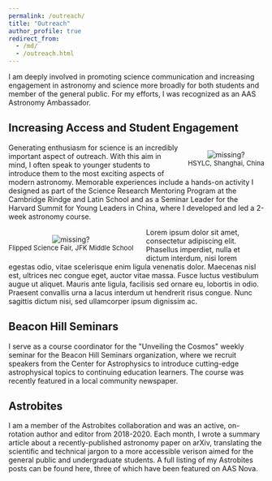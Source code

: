 ```yaml
---
permalink: /outreach/
title: "Outreach"
author_profile: true
redirect_from: 
  - /md/
  - /outreach.html
---
```


I am deeply involved in promoting science communication and increasing engagement in astronomy and science more broadly for both students and member of the general public. For my efforts, I was recognized as an <a href="https://aas.org/education/roster-aas-astronomy-ambassadors" style="text-decoration: none">AAS Astronomy Ambassador</a>.  


<h2>Increasing Access and Student Engagement</h2>

<p style="text-align:center;max-width:50%;margin-left:15px;padding-bottom:-50px;display:block;float:right;vertical-align:top"><img src="https://claw-astro.github.io/images/Teaching_HSYLC.png" alt="missing?" data-api-endpoint="https://claw-astro.github.io/images/Teaching_HSYLC.png" data-api-returntype="File" /><br /><span style="font-size: small;">HSYLC, Shanghai, China</span>
</p>
<p> Generating enthusiasm for science is an incredibly important aspect of outreach. With this aim in mind, I often speak to younger students to introduce them to the most exciting aspects of modern astronomy. Memorable experiences include a hands-on activity I designed as part of the <a href="https://projects.iq.harvard.edu/shrimp/lectures" style="text-decoration: none">Science Research Mentoring Program</a> at the Cambridge Rindge and Latin School and as a Seminar Leader for the <a href="https://hauscr.org/hsylc" style="text-decoration: none">Harvard Summit for Young Leaders in China</a>, where I developed and led a 2-week astronomy course.</p>


<p style="text-align:center;max-width:50%;margin-right:25px;padding-bottom:-50px;display:block;float:left;vertical-align:top"><img src="https://claw-astro.github.io/images/Flipped_Science_Fair.png" alt="missing?" data-api-endpoint="https://claw-astro.github.io/images/Flipped_Science_Fair.png" data-api-returntype="File" /><br /><span style="font-size: small;">Flipped Science Fair, JFK Middle School</span>
</p>
<p> Lorem ipsum dolor sit amet, consectetur adipiscing elit. Phasellus imperdiet, nulla et dictum interdum, nisi lorem egestas odio, vitae scelerisque enim ligula venenatis dolor. Maecenas nisl est, ultrices nec congue eget, auctor vitae massa. Fusce luctus vestibulum augue ut aliquet. Mauris ante ligula, facilisis sed ornare eu, lobortis in odio. Praesent convallis urna a lacus interdum ut hendrerit risus congue. Nunc sagittis dictum nisi, sed ullamcorper ipsum dignissim ac.</p>

<p> </p>

<h2>Beacon Hill Seminars</h2> I serve as a course coordinator for the "<a href="https://beaconhillseminars.org/events/spring-2021-courses/item/376-unveiling-the-cosmos" style="text-decoration: none">Unveiling the Cosmos</a>" weekly seminar for the <a href="https://beaconhillseminars.org/" style="text-decoration: none">Beacon Hill Seminars</a> organization, where we recruit speakers from the Center for Astrophysics to introduce cutting-edge astrophysical topics to continuing education learners. The course was recently featured in a local community <a href="https://www.wickedlocal.com/story/cambridge-chronicle-tab/2021/05/07/harvard-smithsonian-center-makes-impact-outreach-lifelong-learners/4995959001/" style="text-decoration: none">newspaper</a>.

<h2>Astrobites</h2> I am a member of the <a href="https://astrobites.org/" style="text-decoration: none">Astrobites</a> collaboration and was an active, on-rotation author and editor from 2018-2020. Each month, I wrote a summary article about a recently-published astronomy paper on arXiv, translating the scientific and technical jargon to a more accessible verison aimed for the general public and undergraduate students. A full listing of my Astrobites posts can be found <a href="https://astrobites.org/author/claw/" style="text-decoration: none">here</a>, three of which have been featured on <a href="https://aasnova.org/?s=charles+law+harvard" style="text-decoration: none">AAS Nova</a>.



<!---
<img src="https://claw-astro.github.io/images/Teaching_HSYLC.png" alt="Teaching about stars" style="max-width:45%;margin-left:15px;float:right"> 
<p><img src="https://claw-astro.github.io/images/Flipped_Science_Fair.png" alt="Flipped Science Fair" style="max-width:45%;margin-right:15px;float:left">
## Tips and hints

* Name a file ".md" to have it render in markdown, name it ".html" to render in HTML.
* Go to the [commit list](https://github.com/academicpages/academicpages.github.io/commits/master) (on your repo) to find the last version Github built with Jekyll. 
  * Green check: successful build
  * Orange circle: building
  * Red X: error
  * No icon: not built

## Resources
 * [Liquid syntax guide](https://shopify.github.io/liquid/tags/control-flow/)

## Markdown guide

### Header three

#### Header four

##### Header five

###### Header six

## Blockquotes

Single line blockquote:

> Quotes are cool.

## Tables

### Table 1

| Entry            | Item   |                                                              |
| --------         | ------ | ------------------------------------------------------------ |
| [John Doe](#)    | 2016   | Description of the item in the list                          |
| [Jane Doe](#)    | 2019   | Description of the item in the list                          |
| [Doe Doe](#)     | 2022   | Description of the item in the list                          |

### Table 2

| Header1 | Header2 | Header3 |
|:--------|:-------:|--------:|
| cell1   | cell2   | cell3   |
| cell4   | cell5   | cell6   |
|-----------------------------|
| cell1   | cell2   | cell3   |
| cell4   | cell5   | cell6   |
|=============================|
| Foot1   | Foot2   | Foot3   |

## Definition Lists

Definition List Title
:   Definition list division.

Startup
:   A startup company or startup is a company or temporary organization designed to search for a repeatable and scalable business model.

#dowork
:   Coined by Rob Dyrdek and his personal body guard Christopher "Big Black" Boykins, "Do Work" works as a self motivator, to motivating your friends.

Do It Live
:   I'll let Bill O'Reilly [explain](https://www.youtube.com/watch?v=O_HyZ5aW76c "We'll Do It Live") this one.

## Unordered Lists (Nested)

  * List item one 
      * List item one 
          * List item one
          * List item two
          * List item three
          * List item four
      * List item two
      * List item three
      * List item four
  * List item two
  * List item three
  * List item four

## Ordered List (Nested)

  1. List item one 
      1. List item one 
          1. List item one
          2. List item two
          3. List item three
          4. List item four
      2. List item two
      3. List item three
      4. List item four
  2. List item two
  3. List item three
  4. List item four

## Buttons

Make any link standout more when applying the `.btn` class.

## Notices

**Watch out!** You can also add notices by appending `{: .notice}` to a paragraph.
{: .notice}

## HTML Tags

### Address Tag

<address>
  1 Infinite Loop<br /> Cupertino, CA 95014<br /> United States
</address>

### Anchor Tag (aka. Link)

This is an example of a [link](http://github.com "Github").

### Abbreviation Tag

The abbreviation CSS stands for "Cascading Style Sheets".

*[CSS]: Cascading Style Sheets

### Cite Tag

"Code is poetry." ---<cite>Automattic</cite>

### Code Tag

You will learn later on in these tests that `word-wrap: break-word;` will be your best friend.

### Strike Tag

This tag will let you <strike>strikeout text</strike>.

### Emphasize Tag

The emphasize tag should _italicize_ text.

### Insert Tag

This tag should denote <ins>inserted</ins> text.

### Keyboard Tag

This scarcely known tag emulates <kbd>keyboard text</kbd>, which is usually styled like the `<code>` tag.

### Preformatted Tag

This tag styles large blocks of code.

<pre>
.post-title {
  margin: 0 0 5px;
  font-weight: bold;
  font-size: 38px;
  line-height: 1.2;
  and here's a line of some really, really, really, really long text, just to see how the PRE tag handles it and to find out how it overflows;
}
</pre>

### Quote Tag

<q>Developers, developers, developers&#8230;</q> &#8211;Steve Ballmer

### Strong Tag

This tag shows **bold text**.

### Subscript Tag

Getting our science styling on with H<sub>2</sub>O, which should push the "2" down.

### Superscript Tag

Still sticking with science and Isaac Newton's E = MC<sup>2</sup>, which should lift the 2 up.

### Variable Tag

This allows you to denote <var>variables</var>. --->
